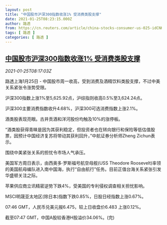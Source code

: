```yaml
---
layout: post
title: "中国股市沪深300指数收涨1% 受消费类股支撑"
date: 2021-01-25T08:23:15.000Z
author: 路透
from: https://cn.reuters.com/article/china-stocks-consumer-us-025-idCNKBS29U0P8
tags: [ 路透 ]
categories: [ 路透 ]
---
```

<!--1611562995000-->
[中国股市沪深300指数收涨1% 受消费类股支撑](https://cn.reuters.com/article/china-stocks-consumer-us-025-idCNKBS29U0P8)
------

<div>
<div><i>2021-01-25T08:17:03Z</i></div><p>路透上海1月25日 - 中国股市周一收高，受到消费及酒精饮料类股支撑，不过中美关系紧张令涨势受限。</p><p>沪深300指数上涨1%至5,625.92点，沪综指则收高0.5%至3,624.24点。</p><p>沪深300主要消费指数收升4.68%，沪深300可选消费指数上涨2.1%。</p><p>酒类股表现亮眼。古井贡酒和洋河股份均触及10%的涨停板。</p><p>“酒类股获得青睐是因为其获利稳定，但投资者也在转向银行和保险等低估值股票，因预计中国经济复苏将带动其获利回升，”中航证券分析师Zheng Zichun表示。</p><p>围绕中美紧张关系的担忧令市场人气承压。</p><p>美国军方周日表示，由西奥多·罗斯福号航空母舰(USS Theodore Roosevelt)率领的美国航母编队进入南中国海，执行“自由航行”任务。目前正值台海关系紧张引发华盛顿关注之际。</p><p>苹果供应商立讯精密逆势下跌4%，受美国的专利侵权调查相关担忧影响。</p><p>MSCI明晟亚太地区(除日本)指数下跌0.85%，日股日经指数上涨0.67%。</p><p>07:46 GMT，人民币兑美元报6.475，较上日收盘价6.483 上涨0.12%。</p><p>截至07:47 GMT，中国A股较香港H股溢价34.06%。(完)</p>
</div>
